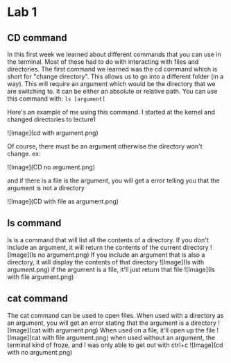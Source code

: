 # Lab 1

## CD command
In this first week we learned about different commands that you can use in the terminal. Most of these had to do with interacting with files and directories. The first command we learned was the cd command which is short for "change directory". This allows us to go into a different folder (in a way). This will require an argument which would be the directory that we are switching to. It can be either an absolute or relative path. You can use this command with:
`ls [argument]`

Here's an example of me using this command. I started at the kernel and changed directories to lecture1

![Image](cd with argument.png)

Of course, there must be an argument otherwise the directory won't change. ex:

![Image](CD no argument.png)

and if there is a file is the argument, you will get a error telling you that the argument is not a directory

![Image](CD with file as argument.png)

## ls command
ls is a command that will list all the contents of a directory. If you don't include an argument, it will return the contents of the current directory
![Image](ls no argument.png)
If you include an argument that is also a directory, it will display the contents of that directory
![Image](ls with argument.png)
if the argument is a file, it'll just return that file
![Image](ls with file argument.png)

## cat command
The cat command can be used to open files. When used with a directory as an argument, you will get an error stating that the argument is a directory
![Image](cat with argument.png)
When used on a file, it'll open up the file
![Image](cat with file argument.png)
when used without an argument, the terminal kind of froze, and I was only able to get out with ctrl+c
![Image](cd with no argument.png)
